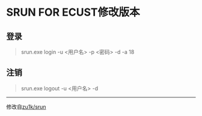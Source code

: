 # SRUN FOR ECUST修改版本

## 登录

> srun.exe login -u <用户名> -p <密码> -d -a 18

## 注销

> srun.exe logout -u <用户名> -d

---

修改自[zu1k/srun](https://github.com/zu1k/srun)
